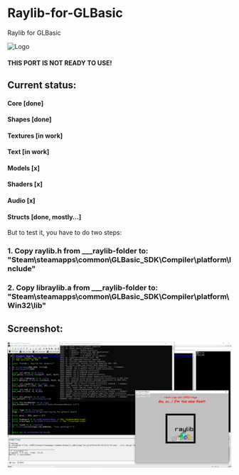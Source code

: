 # Raylib-for-GLBasic
Raylib for GLBasic

![Logo](https://github.com/SliverLIVE/RayLib/blob/master/raylib_for_glbasic.png)

#### THIS PORT IS NOT READY TO USE!
## Current status:
#### Core     [done]
#### Shapes   [done]
#### Textures [in work]
#### Text     [in work]
#### Models   [x]
#### Shaders  [x]
#### Audio    [x]
#### Structs  [done, mostly...]

But to test it, you have to do two steps:

### 1. Copy raylib.h from ___raylib-folder to: "Steam\steamapps\common\GLBasic_SDK\Compiler\platform\Include"

### 2. Copy libraylib.a from ___raylib-folder to: "Steam\steamapps\common\GLBasic_SDK\Compiler\platform\Win32\lib" 

 
 
## Screenshot:
![screenshot1](https://github.com/SliverLIVE/Raylib-for-GLBasic/blob/master/screenshot1.png)
